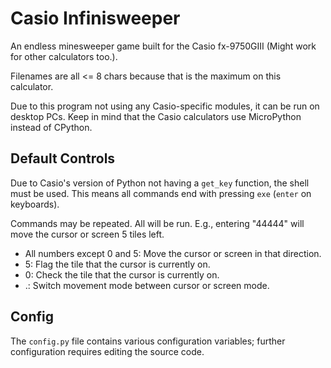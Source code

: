# Casio Infinisweeper

An endless minesweeper game built for the Casio fx-9750GIII (Might work for other calculators too.).

Filenames are all <= 8 chars because that is the maximum on this calculator.

Due to this program not using any Casio-specific modules, it can be run on desktop
PCs. Keep in mind that the Casio calculators use MicroPython instead of CPython.

## Default Controls

Due to Casio's version of Python not having a `get_key` function, the shell
must be used. This means all commands end with pressing `exe` (`enter` on keyboards).

Commands may be repeated. All will be run. E.g., entering "44444" will move the
cursor or screen 5 tiles left.

- All numbers except 0 and 5: Move the cursor or screen in that direction.
- 5: Flag the tile that the cursor is currently on.
- 0: Check the tile that the cursor is currently on.
- .: Switch movement mode between cursor or screen mode.

## Config

The `config.py` file contains various configuration variables; further configuration
requires editing the source code.
